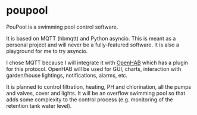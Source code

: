 # poupool
PouPool is a swimming pool control software.

It is based on MQTT (hbmqtt) and Python asyncio. This is meant as a personal
project and will never be a fully-featured software. It is also a playground
for me to try asyncio.

I chose MQTT because I will integrate it with [OpenHAB](https://github.com/openhab)
which has a plugin for this protocol. OpenHAB will be used for GUI, charts,
interaction with garden/house lightings, notifications, alarms, etc.

It is planned to control filtration, heating, PH and chlorination, all the
pumps and valves, cover and lights. It will be an overflow swimming pool so
that adds some complexity to the control process (e.g. monitoring of the
retention tank water level).
